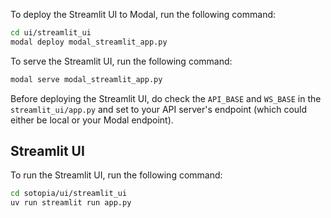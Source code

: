 To deploy the Streamlit UI to Modal, run the following command:
```bash
cd ui/streamlit_ui
modal deploy modal_streamlit_app.py
```

To serve the Streamlit UI, run the following command:
```bash
modal serve modal_streamlit_app.py
```

Before deploying the Streamlit UI, do check the `API_BASE` and `WS_BASE` in the `streamlit_ui/app.py` and set to your API server's endpoint (which could either be local or your Modal endpoint).

## Streamlit UI
To run the Streamlit UI, run the following command:
```bash
cd sotopia/ui/streamlit_ui
uv run streamlit run app.py
```
